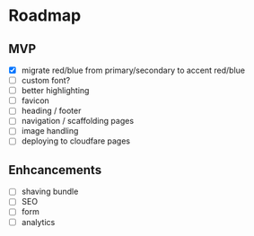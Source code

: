 # Roadmap

## MVP

- [x] migrate red/blue from primary/secondary to accent red/blue
- [ ] custom font?
- [ ] better highlighting
- [ ] favicon
- [ ] heading / footer
- [ ] navigation / scaffolding pages
- [ ] image handling
- [ ] deploying to cloudfare pages

## Enhcancements

- [ ] shaving bundle
- [ ] SEO
- [ ] form
- [ ] analytics
